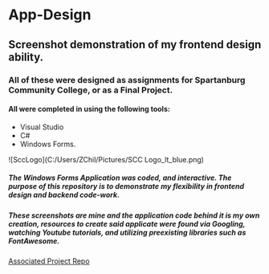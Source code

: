 # App-Design
## Screenshot demonstration of my frontend design ability.
### All of these were designed as assignments for Spartanburg Community College, or as a Final Project. 
#### All were completed in using the following tools:
* Visual Studio 
* C# 
* Windows Forms. 

![SccLogo](‪C:/Users/ZChil/Pictures/SCC Logo_lt_blue.png)

##### The Windows Forms Application was coded, and interactive. The purpose of this repository is to demonstrate my flexibility in frontend design and backend code-work.
##### These screenshots are mine and the application code behind it is my own creation, resources to create said applicate were found via Googling, watching Youtube tutorials, and utilizing preexisting libraries such as FontAwesome.


[Associated Project Repo](https://github.com/Zach-Tech/ModernWebPageUI)
